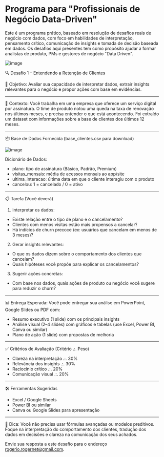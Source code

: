 # Programa para "Profissionais de Negócio Data-Driven"

Este é um programa prático, baseado em resolução de desafios reais de negócio com dados, com foco em habilidades de interpretação, pensamento crítico, comunicação de insights e tomada de decisão baseada em dados.  Os desafios aqui presentes tem como propósito ajudar a formar analistas de produto, PMs e gestores de negócio "Data Driven".

![image](https://github.com/user-attachments/assets/b40adaca-26fb-46a6-b5cd-3d562d502b59)

🔍 Desafio 1 – Entendendo a Retenção de Clientes

🎯 Objetivo: Avaliar sua capacidade de interpretar dados, extrair insights relevantes para o negócio e propor ações com base em evidências.
________________________________________
🧩 Contexto: Você trabalha em uma empresa que oferece um serviço digital por assinatura. O time de produto notou uma queda na taxa de renovação nos últimos meses, e precisa entender o que está acontecendo.
Foi extraído um dataset com informações sobre a base de clientes dos últimos 12 meses.
________________________________________
📦 Base de Dados Fornecida (base_clientes.csv para download)

![image](https://github.com/user-attachments/assets/fb9ea0ee-e1d2-4741-88a9-f218da0a93eb)

Dicionário de Dados:
- plano: tipo de assinatura (Básico, Padrão, Premium)
- visitas_mensais: média de acessos mensais ao app/site
- ultima_interacao: última data em que o cliente interagiu com o produto
- cancelou: 1 = cancelado / 0 = ativo
________________________________________
📋 Tarefa (Você deverá)
1.	Interpretar os dados:
- Existe relação entre o tipo de plano e o cancelamento?
- Clientes com menos visitas estão mais propensos a cancelar?
- Há indícios de churn precoce (ex: usuários que cancelam em menos de 3 meses)?
2.	Gerar insights relevantes:
- O que os dados dizem sobre o comportamento dos clientes que cancelam?
- Quais hipóteses você propõe para explicar os cancelamentos?
3.	Sugerir ações concretas:
- Com base nos dados, quais ações de produto ou negócio você sugere para reduzir o churn?
________________________________________
📊 Entrega Esperada: Você pode entregar sua análise em PowerPoint, Google Slides ou PDF com:
- Resumo executivo (1 slide) com os principais insights
- Análise visual (2–4 slides) com gráficos e tabelas (use Excel, Power BI, Canva ou similar)
- Plano de ação (1 slide) com propostas de melhoria
________________________________________
✅ Critérios de Avaliação (Critério .:. Peso)
- Clareza na interpretação .:. 30%
- Relevância dos insights	.:. 30%
- Raciocínio crítico .:. 20%
- Comunicação visual .:. 20%
________________________________________
🛠️ Ferramentas Sugeridas
- Excel / Google Sheets
- Power BI ou similar
- Canva ou Google Slides para apresentação
________________________________________
🧠 Dica: Você não precisa usar fórmulas avançadas ou modelos preditivos. Foque na interpretação do comportamento dos clientes, tradução dos dados em decisões e clareza na comunicação dos seus achados.

Envie sua resposta a este desafio para o endereço rogerio.rogernet@gmail.com.
